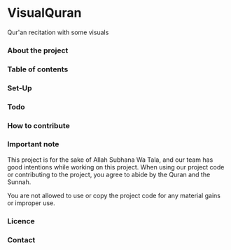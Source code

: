 # VisualQuran
 Qur'an recitation with some visuals
 
### About the project
 
 
### Table of contents

### Set-Up

### Todo

### How to contribute

### Important note
 This project is for the sake of Allah Subhana Wa Tala, and our team has good intentions while working on this project. When using our project code or contributing to the project, you agree to abide by the Quran and the Sunnah.

 You are not allowed to use or copy the project code for any material gains or improper use.

### Licence

### Contact

